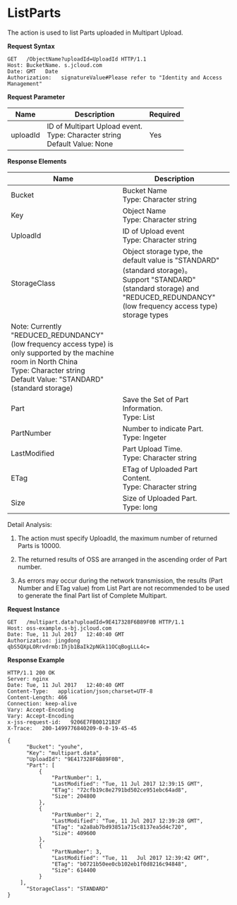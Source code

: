# ListParts

The action is used to list Parts uploaded in Multipart Upload.

**Request Syntax**
```
GET   /ObjectName?uploadId=UploadId HTTP/1.1
Host: BucketName. s.jcloud.com
Date: GMT   Date     
Authorization:   signatureValue#Please refer to "Identity and Access Management"
```
**Request Parameter**

|Name|Description|Required|
|-|-|-|
|uploadId|ID of Multipart Upload event. <br>Type: Character string<br>Default Value: None|Yes|

**Response Elements**

|Name|Description|
|-|-|
|Bucket|Bucket Name<br>Type: Character string
|Key|Object Name<br>Type: Character string
|UploadId|ID of Upload event<br>Type: Character string|
|StorageClass|Object storage type, the default value is "STANDARD" (standard storage)。 <br>Support "STANDARD" (standard storage) and "REDUCED_REDUNDANCY" (low frequency access type) storage types
Note: Currently "REDUCED_REDUNDANCY" (low frequency access type) is only supported by the machine room in North China<br>Type: Character string<br>Default Value: "STANDARD" (standard storage)|
|Part|Save the Set of Part Information. <br>Type: List|
|PartNumber|Number to indicate Part. <br>Type: Ingeter|
|LastModified|Part Upload Time. <br>Type: Character string|
|ETag|ETag of Uploaded Part Content. <br> Type: Character string|
|Size|Size of Uploaded Part. <br>Type: long|

Detail Analysis:

1. The action must specify UploadId, the maximum number of returned Parts is 10000.

2. The returned results of OSS are arranged in the ascending order of Part number.

3. As errors may occur during the network transmission, the results (Part Number and ETag value) from List Part are not recommended to be used to generate the final Part list of Complete Multipart.

**Request Instance**
```
GET   /multipart.data?uploadId=9E417328F6B89F0B HTTP/1.1
Host: oss-example.s-bj.jcloud.com
Date: Tue, 11 Jul 2017   12:40:40 GMT    
Authorization: jingdong   qbS5QXpLORrvdrmb:Ihjb1BaIk2pNGk11OCqBogLLL4c= 
```
**Response Example**
```
HTTP/1.1 200 OK
Server: nginx
Date: Tue, 11 Jul 2017   12:40:40 GMT
Content-Type:   application/json;charset=UTF-8
Content-Length: 466
Connection: keep-alive
Vary: Accept-Encoding
Vary: Accept-Encoding
x-jss-request-id:   9206E7FB00121B2F
X-Trace:   200-1499776840209-0-0-19-45-45
 
{
      "Bucket": "youhe",
      "Key": "multipart.data",
      "UploadId": "9E417328F6B89F0B",
      "Part": [
          {
              "PartNumber": 1,
              "LastModified": "Tue, 11 Jul 2017 12:39:15 GMT",
              "ETag": "72cfb19c8e2791bd502ce951ebc64ad8",
              "Size": 204800
          },
          {
              "PartNumber": 2,
              "LastModified": "Tue, 11 Jul 2017 12:39:28 GMT",
              "ETag": "a2a8ab7bd93851a715c8137ea5d4c720",
              "Size": 409600
          },
          {
              "PartNumber": 3,
              "LastModified": "Tue, 11   Jul 2017 12:39:42 GMT",
              "ETag": "b0721b50ee0cb102eb1f0d8216c94848",
              "Size": 614400
          }
    ],
      "StorageClass": "STANDARD"
}
```
